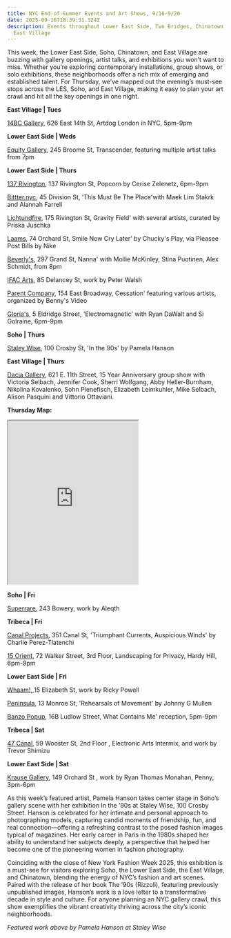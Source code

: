 ```yaml
---
title: NYC End-of-Summer Events and Art Shows, 9/16-9/20
date: 2025-09-16T18:39:31.324Z
description: Events throughout Lower East Side, Two Bridges, Chinatown, Soho and
  East Village
---
```

This week, the Lower East Side, Soho, Chinatown, and East Village are buzzing with gallery openings, artist talks, and exhibitions you won’t want to miss. Whether you’re exploring contemporary installations, group shows, or solo exhibitions, these neighborhoods offer a rich mix of emerging and established talent.  For Thursday, we’ve mapped out the evening’s must-see stops across the LES, Soho, and East Village, making it easy to plan your art crawl and hit all the key openings in one night. 

**E﻿ast Village | Tues**

[14BC Gallery](https://www.instagram.com/14bcgallery), 626 East 14th St, Artdog London in NYC, 5pm-9pm

**L﻿ower East Side | Weds**

[E﻿quity Gallery](https://www.nyartistsequity.org/), 245 Broome St, Transcender, featuring multiple artist talks from 7pm

**L﻿ower East Side | Thurs**

[137 Rivington](https://www.instagram.com/137.rivington), 137 Rivington St, Popcorn by Cerise Zelenetz, 6pm-9pm

[Bittter.nyc](https://www.instagram.com/bitter.nyc), 45 Division St, 'This Must Be The Place'with Maek Lim Stakrk and Alannah Farrell

[Lichtundfire](https://www.lichtundfire.com/), 175 Rivington St, Gravity Field' with several artists, curated by Priska Juschka

[Laams](https:/www.instagram.cmo/laams.nyc), 74 Orchard St, Smile Now Cry Later' by Chucky's Play, via Pleasee Post Bills by Nike

[Beverly's](https://www.instagram.com/beverlysnyc), 297 Grand St, Nanna' with Mollie McKinley, Stina Puotinen, Alex Schmidt, from 8pm

[IFAC Arts](http://www.instagram.com/ifacarts), 85 Delancey St, work by Peter Walsh

[Parent Company](https://www.instagram.com/parent.company.gallery), 154 East Broadway, Cessation' featuring various artists, organized by Benny's Video

[Gloria's](https://www.gloriasprojectspace.com/events/2025/9/18/electromagnetism-opening-reception), 5 Eldridge Street, 'Electromagnetic' with Ryan DaWalt and Si Golraine, 6pm-9pm

**S﻿oho | Thurs**

[Staley Wise](https://www.staleywise.com/exhibitions/pamela-hanson), 100 Crosby St, 'In the 90s' by Pamela Hanson

**E﻿ast Village | Thurs**

[Dacia Gallery](http://www.daciagallery.com/), 621 E. 11th Street, 15 Year Anniversary group show with Victoria Selbach, Jennifer Cook, Sherri Wolfgang, Abby Heller-Burnham, Nikolina Kovalenko, Sohn Plenefisch, Elizabeth Leimkuhler, Mike Selbach, Alison Pasquini and Vittorio Ottaviani.

**T﻿hursday Map:** 

<iframe src="https://www.google.com/maps/d/u/1/embed?mid=1UEUnk2YjfRENsMi2DskDrV5wkNpprGw&ehbc=2E312F" width="60%" height="380"></iframe>

**S﻿oho | Fri** 

[Superrare](https://superrare.com/), 243 Bowery, work by Aleqth

**T﻿ribeca | Fri**

[Canal Projects](https://www.canalprojects.org/charlie-perez-tlatenchi), 351 Canal St, 'Triumphant Currents, Auspicious Winds' by Charlie Perez-Tlatenchi

[15 Orient](https://15orient.com/), 72 Walker Street, 3rd Floor, Landscaping for Privacy, Hardy Hill, 6pm-9pm

**L﻿ower East Side | Fri**

[Whaam!, ](https://www.instagram.com/whaam.whaam)15 Elizabeth St, work by Ricky Powell

[Peninsula](https://www.peninsulaartspace.com/), 13 Monroe St, 'Rehearsals of Movement' by Johnny G Mullen

[Banzo Popup](https://www.instagram.com/banzo__), 16B Ludlow Street, What Contains Me' reception, 5pm-9pm

**T﻿ribeca | Sat**

[47 Canal](https://47canal.us/exhibitions), 59 Wooster St, 2nd Floor , Electronic Arts Intermix, and work by Trevor Shimizu

**L﻿ower East Side | Sat**

[Krause Gallery](https://www.krausegallery.com), 149 Orchard St , work by Ryan Thomas Monahan, Penny, 3pm-6pm

As this week’s featured artist, Pamela Hanson takes center stage in Soho’s gallery scene with her exhibition In the ’90s at Staley Wise, 100 Crosby Street. Hanson is celebrated for her intimate and personal approach to photographing models, capturing candid moments of friendship, fun, and real connection—offering a refreshing contrast to the posed fashion images typical of magazines. Her early career in Paris in the 1980s shaped her ability to understand her subjects deeply, a perspective that helped her become one of the pioneering women in fashion photography.

Coinciding with the close of New York Fashion Week 2025, this exhibition is a must-see for visitors exploring Soho, the Lower East Side, the East Village, and Chinatown, blending the energy of NYC’s fashion and art scenes. Paired with the release of her book The ’90s (Rizzoli), featuring previously unpublished images, Hanson’s work is a love letter to a transformative decade in style and culture. For anyone planning an NYC gallery crawl, this show exemplifies the vibrant creativity thriving across the city’s iconic neighborhoods.

*F﻿eatured work above by Pamela Hanson at Staley Wise*